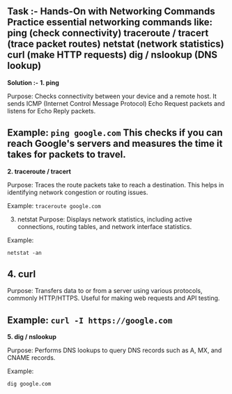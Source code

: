 **Task :-**
Hands-On with Networking Commands Practice essential networking commands like:
ping (check connectivity) traceroute / tracert (trace packet routes) netstat
(network statistics) curl (make HTTP requests) dig / nslookup (DNS lookup)
---

**Solution :-**
**1. ping**

Purpose: Checks connectivity between your device and a remote host. It sends ICMP (Internet Control Message Protocol) Echo Request packets and listens for Echo Reply packets.

Example:
`ping google.com`
This checks if you can reach Google's servers and measures the time it takes for packets to travel.
---
**2. traceroute / tracert**

Purpose: Traces the route packets take to reach a destination. This helps in identifying network congestion or routing issues.

Example:
`traceroute google.com`

3. netstat
Purpose: Displays network statistics, including active connections, routing tables, and network interface statistics.

Example:

`netstat -an`

**4. curl**
---
Purpose: Transfers data to or from a server using various protocols, commonly HTTP/HTTPS. Useful for making web requests and API testing.

Example:
`curl -I https://google.com`
---

**5. dig / nslookup**

Purpose: Performs DNS lookups to query DNS records such as A, MX, and CNAME records.

Example:

`dig google.com`
